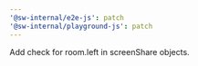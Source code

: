 ```yaml
---
'@sw-internal/e2e-js': patch
'@sw-internal/playground-js': patch
---
```


Add check for room.left in screenShare objects.
